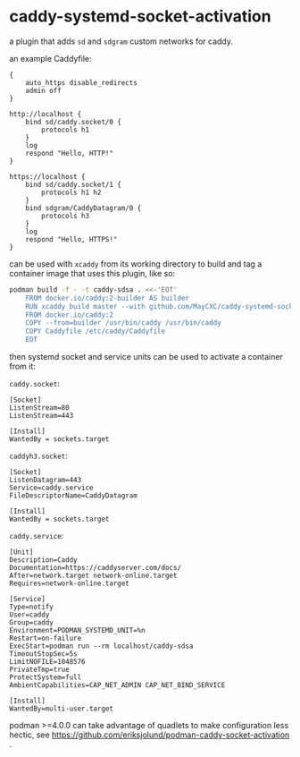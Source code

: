 # caddy-systemd-socket-activation
a plugin that adds `sd` and `sdgram` custom networks for caddy.

an example Caddyfile:

```
{
	auto_https disable_redirects
	admin off
}

http://localhost {
	bind sd/caddy.socket/0 {
		protocols h1
	}
	log
	respond "Hello, HTTP!"
}

https://localhost {
	bind sd/caddy.socket/1 {
		protocols h1 h2
	}
	bind sdgram/CaddyDatagram/0 {
		protocols h3
	}
	log
	respond "Hello, HTTPS!"
}
```

can be used with `xcaddy` from its working directory to build and tag a container image that uses this plugin, like so:

```sh
podman build -f - -t caddy-sdsa . <<-'EOT'
	FROM docker.io/caddy:2-builder AS builder
	RUN xcaddy build master --with github.com/MayCXC/caddy-systemd-socket-activation
	FROM docker.io/caddy:2
	COPY --from=builder /usr/bin/caddy /usr/bin/caddy
	COPY Caddyfile /etc/caddy/Caddyfile
	EOT
```

then systemd socket and service units can be used to activate a container from it:

`caddy.socket`:

```
[Socket]
ListenStream=80
ListenStream=443

[Install]
WantedBy = sockets.target
```

`caddyh3.socket`:

```
[Socket]
ListenDatagram=443
Service=caddy.service
FileDescriptorName=CaddyDatagram

[Install]
WantedBy = sockets.target
```

`caddy.service`:

```
[Unit]
Description=Caddy
Documentation=https://caddyserver.com/docs/
After=network.target network-online.target
Requires=network-online.target

[Service]
Type=notify
User=caddy
Group=caddy
Environment=PODMAN_SYSTEMD_UNIT=%n
Restart=on-failure
ExecStart=podman run --rm localhost/caddy-sdsa
TimeoutStopSec=5s
LimitNOFILE=1048576
PrivateTmp=true
ProtectSystem=full
AmbientCapabilities=CAP_NET_ADMIN CAP_NET_BIND_SERVICE

[Install]
WantedBy=multi-user.target
```

podman >=4.0.0 can take advantage of quadlets to make configuration less hectic, see https://github.com/eriksjolund/podman-caddy-socket-activation .
